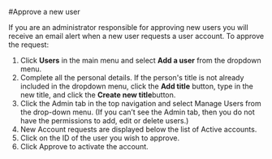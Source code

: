 #Approve a new user

If you are an administrator responsible for approving new users you will receive an email alert when a new user requests a user account. To approve the request:

1. Click **Users** in the main menu and select **Add a user** from the dropdown menu.
2. Complete all the personal details. If the person's title is not already included in the dropdown menu, click the&nbsp;**Add title** button, type in the new title, and click the **Create new title**button.
1.	Click the Admin tab in the top navigation and select Manage Users from the drop-down menu. (If you can’t see the Admin
tab, then you do not have the permissions to add, edit or delete users.)
2.	New Account requests are displayed below the list of Active accounts.
3.	Click on the ID of the user you wish to approve.
4.	Click Approve to activate the account.

